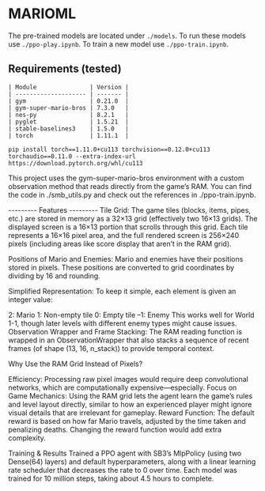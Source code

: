 # MARIOML

The pre-trained models are located under `./models`. To run these models use `./ppo-play.ipynb`.
To train a new model use `./ppo-train.ipynb`.

## Requirements (tested)

    | Module               | Version |
    | -------------------- | ------- |
    | gym                  | 0.21.0  |
    | gym-super-mario-bros | 7.3.0   |
    | nes-py               | 8.2.1   |
    | pyglet               | 1.5.21  |
    | stable-baselines3    | 1.5.0   |
    | torch                | 1.11.1  |

    pip install torch==1.11.0+cu113 torchvision==0.12.0+cu113 torchaudio==0.11.0 --extra-index-url https://download.pytorch.org/whl/cu113

This project uses the gym-super-mario-bros environment with a custom observation method that reads directly from the game’s RAM. You can find the code in ./smb_utils.py and check out the references in ./ppo-train.ipynb.

--------- Features ---------
Tile Grid:
The game tiles (blocks, items, pipes, etc.) are stored in memory as a 32×13 grid (effectively two 16×13 grids). The displayed screen is a 16×13 portion that scrolls through this grid. Each tile represents a 16×16 pixel area, and the full rendered screen is 256×240 pixels (including areas like score display that aren’t in the RAM grid).

Positions of Mario and Enemies:
Mario and enemies have their positions stored in pixels. These positions are converted to grid coordinates by dividing by 16 and rounding.

Simplified Representation:
To keep it simple, each element is given an integer value:

2: Mario
1: Non-empty tile
0: Empty tile
–1: Enemy
This works well for World 1-1, though later levels with different enemy types might cause issues.
Observation Wrapper and Frame Stacking:
The RAM reading function is wrapped in an ObservationWrapper that also stacks a sequence of recent frames (of shape (13, 16, n_stack)) to provide temporal context.

Why Use the RAM Grid Instead of Pixels?

Efficiency: Processing raw pixel images would require deep convolutional networks, which are computationally expensive—especially.
Focus on Game Mechanics: Using the RAM grid lets the agent learn the game’s rules and level layout directly, similar to how an experienced player might ignore visual details that are irrelevant for gameplay.
Reward Function: The default reward is based on how far Mario travels, adjusted by the time taken and penalizing deaths. Changing the reward function would add extra complexity.

Training & Results
Trained a PPO agent with SB3’s MlpPolicy (using two Dense(64) layers) and default hyperparameters, along with a linear learning rate scheduler that decreases the rate to 0 over time. Each model was trained for 10 million steps, taking about 4.5 hours to complete.
